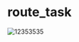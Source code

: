 # route_task

 
![12353535](https://github.com/user-attachments/assets/a92b2a3f-9309-47b4-8537-3075945a87d5)
